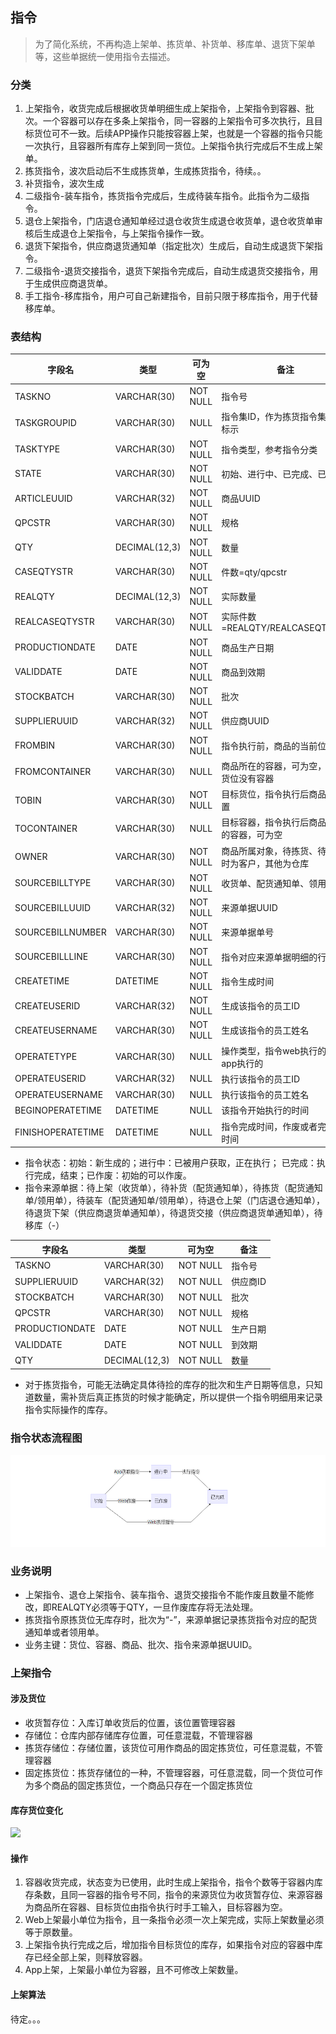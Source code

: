## 指令

> 为了简化系统，不再构造上架单、拣货单、补货单、移库单、退货下架单等，这些单据统一使用指令去描述。

### 分类
1. 上架指令，收货完成后根据收货单明细生成上架指令，上架指令到容器、批次。一个容器可以存在多条上架指令，同一容器的上架指令可多次执行，且目标货位可不一致。后续APP操作只能按容器上架，也就是一个容器的指令只能一次执行，且容器所有库存上架到同一货位。上架指令执行完成后不生成上架单。
2. 拣货指令，波次启动后不生成拣货单，生成拣货指令，待续。。
3. 补货指令，波次生成
4. 二级指令-装车指令，拣货指令完成后，生成待装车指令。此指令为二级指令。
5. 退仓上架指令，门店退仓通知单经过退仓收货生成退仓收货单，退仓收货单审核后生成退仓上架指令，与上架指令操作一致。
6. 退货下架指令，供应商退货通知单（指定批次）生成后，自动生成退货下架指令。
7. 二级指令-退货交接指令，退货下架指令完成后，自动生成退货交接指令，用于生成供应商退货单。
8. 手工指令-移库指令，用户可自己新建指令，目前只限于移库指令，用于代替移库单。


### 表结构

字段名 | 类型 | 可为空 | 备注
---|---|---|---
TASKNO | VARCHAR(30) | NOT NULL | 指令号
TASKGROUPID | VARCHAR(30) | NULL | 指令集ID，作为拣货指令集合的标示
TASKTYPE | VARCHAR(30)| NOT NULL | 指令类型，参考指令分类
STATE | VARCHAR(30) | NOT NULL | 初始、进行中、已完成、已作废
ARTICLEUUID | VARCHAR(32) | NOT NULL | 商品UUID
QPCSTR | VARCHAR(30) | NOT NULL | 规格
QTY | DECIMAL(12,3) | NOT NULL | 数量
CASEQTYSTR | VARCHAR(30) | NOT NULL | 件数=qty/qpcstr 
REALQTY | DECIMAL(12,3) | NOT NULL | 实际数量
REALCASEQTYSTR | VARCHAR(30) | NOT NULL | 实际件数=REALQTY/REALCASEQTYSTR
PRODUCTIONDATE | DATE | NOT NULL | 商品生产日期
VALIDDATE | DATE | NOT NULL | 商品到效期
STOCKBATCH | VARCHAR(30) | NOT NULL | 批次
SUPPLIERUUID | VARCHAR(32) | NOT NULL | 供应商UUID
FROMBIN | VARCHAR(30) | NOT NULL | 指令执行前，商品的当前位置
FROMCONTAINER | VARCHAR(30) | NULL | 商品所在的容器，可为空，有些货位没有容器
TOBIN | VARCHAR(30) | NOT NULL | 目标货位，指令执行后商品的位置
TOCONTAINER | VARCHAR(30) | NULL | 目标容器，指令执行后商品所在的容器，可为空
OWNER | VARCHAR(30) | NOT NULL | 商品所属对象，待拣货、待装车时为客户，其他为仓库
SOURCEBILLTYPE | VARCHAR(30) | NOT NULL | 收货单、配货通知单、领用单...
SOURCEBILLUUID | VARCHAR(32) | NOT NULL | 来源单据UUID
SOURCEBILLNUMBER | VARCHAR(30) | NOT NULL | 来源单据单号
SOURCEBILLLINE | VARCHAR(30) | NOT NULL | 指令对应来源单据明细的行号
CREATETIME | DATETIME | NOT NULL | 指令生成时间
CREATEUSERID | VARCHAR(32) | NOT NULL | 生成该指令的员工ID
CREATEUSERNAME | VARCHAR(30) | NOT NULL | 生成该指令的员工姓名
OPERATETYPE | VARCHAR(30) | NULL | 操作类型，指令web执行的或者app执行的
OPERATEUSERID | VARCHAR(32) | NULL | 执行该指令的员工ID
OPERATEUSERNAME | VARCHAR(30) | NULL | 执行该指令的员工姓名
BEGINOPERATETIME | DATETIME | NULL | 该指令开始执行的时间
FINISHOPERATETIME | DATETIME | NULL | 指令完成时间，作废或者完成的时间


- 指令状态：初始：新生成的；进行中：已被用户获取，正在执行； 已完成：执行完成，结束；已作废：初始的可以作废。
- 指令来源单据：待上架（收货单），待补货（配货通知单），待拣货（配货通知单/领用单），待装车（配货通知单/领用单），待退仓上架（门店退仓通知单），待退货下架（供应商退货单通知单），待退货交接（供应商退货单通知单），待移库（-）

字段名 | 类型 | 可为空 | 备注
---|---|---|---
TASKNO | VARCHAR(30) | NOT NULL | 指令号 
SUPPLIERUUID | VARCHAR(32) | NOT NULL | 供应商ID
STOCKBATCH | VARCHAR(30) | NOT NULL | 批次
QPCSTR | VARCHAR(30) | NOT NULL | 规格
PRODUCTIONDATE | DATE | NOT NULL | 生产日期
VALIDDATE | DATE | NOT NULL | 到效期
QTY | DECIMAL(12,3) | NOT NULL | 数量

- 对于拣货指令，可能无法确定具体待捡的库存的批次和生产日期等信息，只知道数量，需补货后真正拣货的时候才能确定，所以提供一个指令明细用来记录指令实际操作的库存。



### 指令状态流程图

![](../image/task-state.png)

### 业务说明

- 上架指令、退仓上架指令、装车指令、退货交接指令不能作废且数量不能修改，即REALQTY必须等于QTY，一旦作废库存将无法处理。
- 拣货指令原拣货位无库存时，批次为“-”，来源单据记录拣货指令对应的配货通知单或者领用单。
- 业务主键：货位、容器、商品、批次、指令来源单据UUID。

### 上架指令

#### 涉及货位

- 收货暂存位：入库订单收货后的位置，该位置管理容器
- 存储位：仓库内部存储库存位置，可任意混载，不管理容器
- 拣货存储位：存储位置，该货位可用作商品的固定拣货位，可任意混载，不管理容器
- 固定拣货位：拣货存储位的一种，不管理容器，可任意混载，同一个货位可作为多个商品的固定拣货位，一个商品只存在一个固定拣货位


#### 库存货位变化

![](putaway-task.png)

#### 操作

1. 容器收货完成，状态变为已使用，此时生成上架指令，指令个数等于容器内库存条数，且同一容器的指令号不同，指令的来源货位为收货暂存位、来源容器为商品所在容器、目标货位由指令执行时手工输入，目标容器为空。
2. Web上架最小单位为指令，且一条指令必须一次上架完成，实际上架数量必须等于原数量。
3. 上架指令执行完成之后，增加指令目标货位的库存，如果指令对应的容器中库存已经全部上架，则释放容器。
4. App上架，上架最小单位为容器，且不可修改上架数量。


#### 上架算法
待定。。。

